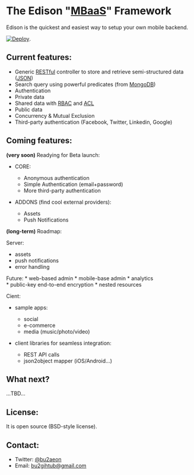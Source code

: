 The Edison "[MBaaS](http://en.wikipedia.org/wiki/Mobile_Backend_as_a_service)" Framework
========================================================================================

Edison is the quickest and easiest way to setup your own mobile backend.

[![Deploy](https://www.herokucdn.com/deploy/button.png)](https://heroku.com/deploy).

Current features:
-----------------
  * Generic [RESTful](http://en.wikipedia.org/wiki/Representational_state_transfer) controller to store and retrieve semi-structured data ([JSON](http://en.wikipedia.org/wiki/JSON))
  * Search query using powerful predicates (from [MongoDB](http://docs.mongodb.org/manual/reference/operator/query/))
  * Authentication
  * Private data
  * Shared data with [RBAC](http://en.wikipedia.org/wiki/Role-based_access_control) and [ACL](http://en.wikipedia.org/wiki/Access_control_list)
  * Public data
  * Concurrency & Mutual Exclusion
  * Third-party authentication (Facebook, Twitter, Linkedin, Google)

Coming features:
----------------

**(very soon)** Readying for Beta launch:

  * CORE:
    - Anonymous authentication
    - Simple Authentication (email+password)
    - More third-party authentication 

  * ADDONS (find cool external providers):
    - Assets
    - Push Notifications

**(long-term)** Roadmap:

Server:

  * assets
  * push notifications
  * error handling

  Future:
    * web-based admin
    * mobile-base admin
    * analytics	    
    * public-key end-to-end encryption
    * nested resources
  
Cient:

  * sample apps:
    - social
    - e-commerce
    - media (music/photo/video)

  * client libraries for seamless integration:
    - REST API calls
    - json2object mapper (iOS/Android...)

What next?
----------

...TBD...

License:
--------

It is open source (BSD-style license).

Contact:
--------

  * Twitter: [@bu2aeon](https://twitter.com/bu2aeon)
  * Email: bu2gihtub@gmail.com
